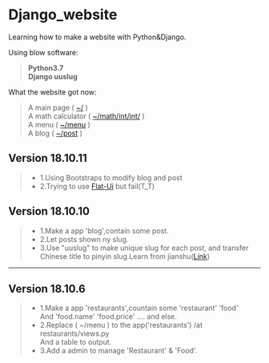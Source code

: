 # Django_website
Learning how to make a website with Python&amp;Django.

Using blow software:    
>**Python3.7    
>Django
>uuslug**    


What the website got now:    
>A main page ( [~/](http://sating.pythonanywhere.com/) )    
>A math calculator ( [~/math/int/int/](http://sating.pythonanywhere.com/math/30/20/) )    
>A menu ( [~/menu](http://sating.pythonanywhere.com/menu/) )  
>A blog ( [~/post](http://sating.pythonanywhere.com/post/) )
## Version 18.10.11
>*   1.Using Bootstraps to modify blog and post
>*   2.Trying to use [Flat-Ui](http://www.bootcss.com/p/flat-ui/) but fail(T_T)
## Version 18.10.10
>*   1.Make a app 'blog',contain some post.
>*   2.Let posts shown ny slug.
>*   3.Use "uuslug" to make unique slug for each post,
>and transfer Chinese title to pinyin slug.Learn from jianshu([Link](https://www.jianshu.com/p/2131400102a9))
* * *
## Version 18.10.6
>*   1.Make a app 'restaurants',countain some 'restaurant' 'food'    
>And 'food.name' 'food.price' .... and else.    
>*   2.Replace ( ~/menu ) to the app('restaurants') /at restaurants/views.py    
>And a table to output.    
>*   3.Add a admin to manage 'Restaurant' & 'Food'.    
